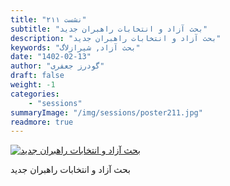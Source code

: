 ```yaml
---
title: "نشست ۲۱۱"
subtitle: "بحث آزاد و انتخابات راهبران جدید"
description: "بحث آزاد و انتخابات راهبران جدید"
keywords: "بحث آزاد, شیرازلاگ"
date: "1402-02-13"
author: "گودرز جعفری"
draft: false
weight: -1
categories:
    - "sessions"
summaryImage: "/img/sessions/poster211.jpg"
readmore: true
---
```

[![بحث آزاد و انتخابات راهبران جدید](/img/sessions/poster211.jpg)](/img/sessions/poster211.jpg)

بحث آزاد و انتخابات راهبران جدید
